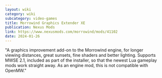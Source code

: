 ```yaml
---
layout: wiki
category: wiki
subcategory: video-games
title: Morrowind Graphics Extender XE
publication: Nexus Mods
link: https://www.nexusmods.com/morrowind/mods/41102
date: 2024-01-26
---
```


"A graphics improvement add-on to the Morrowind engine, for longer viewing distances, great sunsets, fine shaders and better lighting. Supports MWSE 2.1, included as part of the installer, so that the newest Lua gameplay mods work straight away. As an engine mod, this is not compatible with OpenMW."
